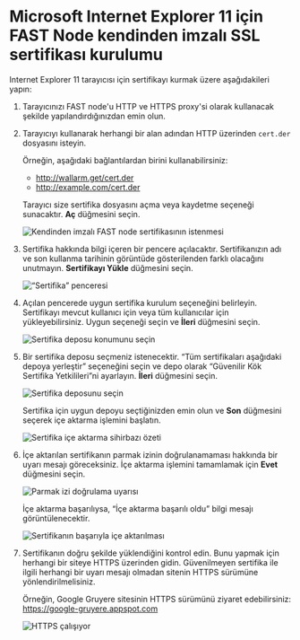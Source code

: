 [img-cert-request]:         ../../../images/fast/ssl/common/browsers-ssl/ie11-ssl/i-certificate-request.png
[img-cert-window]:          ../../../images/fast/ssl/common/browsers-ssl/ie11-ssl/i-certificate-window.png
[img-store-location]:       ../../../images/fast/ssl/common/browsers-ssl/ie11-ssl/i-store-location.png
[img-store]:                ../../../images/fast/ssl/common/browsers-ssl/ie11-ssl/i-store-selection.png
[img-wizard-resume]:        ../../../images/fast/ssl/common/browsers-ssl/ie11-ssl/i-wizard-resume.png
[img-fingerprint-warning]:  ../../../images/fast/ssl/common/browsers-ssl/ie11-ssl/i-fingerprint-warning.png
[img-import-ok]:            ../../../images/fast/ssl/common/browsers-ssl/ie11-ssl/i-import-success.png
[img-https-ok]:             ../../../images/fast/ssl/common/browsers-ssl/ie11-ssl/i-https-ok.png
        
    
#   Microsoft Internet Explorer 11 için FAST Node kendinden imzalı SSL sertifikası kurulumu

Internet Explorer 11 tarayıcısı için sertifikayı kurmak üzere aşağıdakileri yapın:

1.  Tarayıcınızı FAST node'u HTTP ve HTTPS proxy'si olarak kullanacak şekilde yapılandırdığınızdan emin olun.

2.  Tarayıcıyı kullanarak herhangi bir alan adından HTTP üzerinden `cert.der` dosyasını isteyin.
    
    Örneğin, aşağıdaki bağlantılardan birini kullanabilirsiniz:
    
    * <http://wallarm.get/cert.der>
    * <http://example.com/cert.der>

    Tarayıcı size sertifika dosyasını açma veya kaydetme seçeneği sunacaktır. **Aç** düğmesini seçin.

    ![Kendinden imzalı FAST node sertifikasının istenmesi][img-cert-request]

3.  Sertifika hakkında bilgi içeren bir pencere açılacaktır. Sertifikanızın adı ve son kullanma tarihinin görüntüde gösterilenden farklı olacağını unutmayın. **Sertifikayı Yükle** düğmesini seçin.

    ![“Sertifika” penceresi][img-cert-window]

4.  Açılan pencerede uygun sertifika kurulum seçeneğini belirleyin. Sertifikayı mevcut kullanıcı için veya tüm kullanıcılar için yükleyebilirsiniz. Uygun seçeneği seçin ve **İleri** düğmesini seçin.  

    ![Sertifika deposu konumunu seçin][img-store-location]

5.  Bir sertifika deposu seçmeniz istenecektir. “Tüm sertifikaları aşağıdaki depoya yerleştir” seçeneğini seçin ve depo olarak “Güvenilir Kök Sertifika Yetkilileri”ni ayarlayın. **İleri** düğmesini seçin.

    ![Sertifika deposunu seçin][img-store]

    Sertifika için uygun depoyu seçtiğinizden emin olun ve **Son** düğmesini seçerek içe aktarma işlemini başlatın.
    
    ![Sertifika içe aktarma sihirbazı özeti][img-wizard-resume]

6.  İçe aktarılan sertifikanın parmak izinin doğrulanamaması hakkında bir uyarı mesajı göreceksiniz. İçe aktarma işlemini tamamlamak için **Evet** düğmesini seçin.

    ![Parmak izi doğrulama uyarısı][img-fingerprint-warning]

    İçe aktarma başarılıysa, “İçe aktarma başarılı oldu” bilgi mesajı görüntülenecektir.

    ![Sertifikanın başarıyla içe aktarılması][img-import-ok]
    
7.  Sertifikanın doğru şekilde yüklendiğini kontrol edin. Bunu yapmak için herhangi bir siteye HTTPS üzerinden gidin. Güvenilmeyen sertifika ile ilgili herhangi bir uyarı mesajı olmadan sitenin HTTPS sürümüne yönlendirilmelisiniz.

    Örneğin, Google Gruyere sitesinin HTTPS sürümünü ziyaret edebilirsiniz:
    <https://google-gruyere.appspot.com>

    ![HTTPS çalışıyor][img-https-ok]